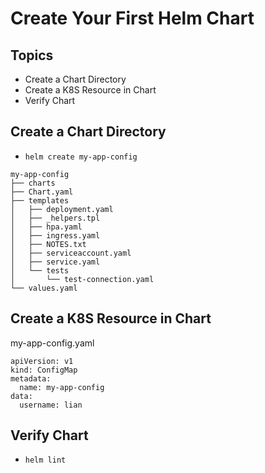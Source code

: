 # Create Your First Helm Chart
## Topics
- Create a Chart Directory
- Create a K8S Resource in Chart
- Verify Chart
##  Create a Chart Directory
 - `helm create my-app-config`
```
my-app-config
├── charts
├── Chart.yaml         
├── templates           
│   ├── deployment.yaml
│   ├── _helpers.tpl
│   ├── hpa.yaml
│   ├── ingress.yaml
│   ├── NOTES.txt       
│   ├── serviceaccount.yaml
│   ├── service.yaml
│   └── tests
│       └── test-connection.yaml
└── values.yaml        

```

## Create a K8S Resource in Chart 
my-app-config.yaml   
```
apiVersion: v1
kind: ConfigMap
metadata:
  name: my-app-config
data:
  username: lian
```   


## Verify Chart
- `helm lint`


